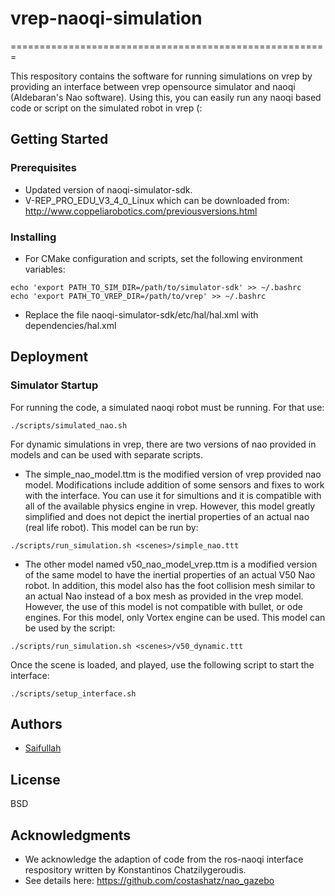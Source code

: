 # vrep-naoqi-simulation
=======================================================

This respository contains the software for running simulations on vrep 
by providing an interface between vrep opensource simulator and naoqi 
(Aldebaran's Nao software). Using this, you can easily run any naoqi
based code or script on the simulated robot in vrep (:

## Getting Started

### Prerequisites

* Updated version of naoqi-simulator-sdk. 
* V-REP_PRO_EDU_V3_4_0_Linux which can be downloaded from: http://www.coppeliarobotics.com/previousversions.html

### Installing
* For CMake configuration and scripts, set the following environment variables:
```
echo 'export PATH_TO_SIM_DIR=/path/to/simulator-sdk' >> ~/.bashrc 
echo 'export PATH_TO_VREP_DIR=/path/to/vrep' >> ~/.bashrc 
```

* Replace the file naoqi-simulator-sdk/etc/hal/hal.xml with dependencies/hal.xml

## Deployment

### Simulator Startup

For running the code, a simulated naoqi robot must be running. For that use:
```
./scripts/simulated_nao.sh
```

For dynamic simulations in vrep, there are two versions of nao provided in models and can be used with 
 separate scripts. 
 
* The simple_nao_model.ttm is the modified version of 
 vrep provided nao model. Modifications include addition of some sensors
 and fixes to work with the interface. You can use it for simultions
 and it is compatible with all of the available physics engine in vrep.
 However, this model greatly simplified and does not depict the inertial 
 properties of an actual nao (real life robot). This model can be run by:
 
 ```
./scripts/run_simulation.sh <scenes>/simple_nao.ttt
```

* The other model named v50_nao_model_vrep.ttm is a modified version of the 
 same model to have the inertial properties of an actual V50 Nao robot. 
 In addition, this model also has the foot collision mesh similar to an 
 actual Nao instead of a box mesh as provided in the vrep model. 
 However, the use of this model is not compatible with bullet, or ode 
 engines. For this model, only Vortex engine can be used. This model can be used
 by the script:
 
```
./scripts/run_simulation.sh <scenes>/v50_dynamic.ttt
```

Once the scene is loaded, and played, use the following script to start the interface:
```
./scripts/setup_interface.sh
```

## Authors
* <A href="mailto:saifullah3396@gmail.com">Saifullah</A>

## License
BSD

## Acknowledgments
* We acknowledge the adaption of code from the ros-naoqi interface respository
written by Konstantinos Chatzilygeroudis.
* See details here: https://github.com/costashatz/nao_gazebo
